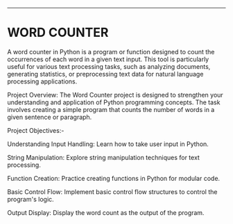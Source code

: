 
---
# WORD COUNTER


A word counter in Python is a program or function designed to count the occurrences of each word in a given text input. This tool is particularly useful for various text processing tasks, such as analyzing documents, generating statistics, or preprocessing text data for natural language processing applications.

Project Overview:
   The Word Counter project is designed to strengthen your understanding and application of Python
programming concepts. The task involves creating a simple program that counts the number of
words in a given sentence or paragraph.

Project Objectives:-

Understanding Input Handling:  Learn how to take user input in Python.

String Manipulation:  Explore string manipulation techniques for text processing.

Function Creation:  Practice creating functions in Python for modular code.

Basic Control Flow:  Implement basic control flow structures to control the program's logic.

Output Display:  Display the word count as the output of the program.

